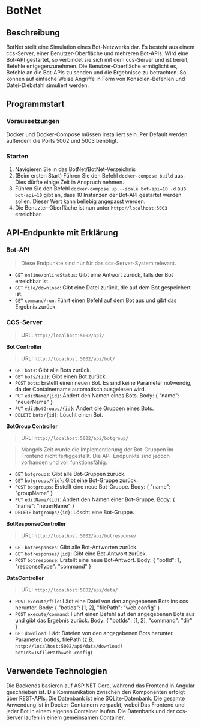 # BotNet

## Beschreibung
BotNet stellt eine Simulation eines Bot-Netzwerks dar. Es besteht aus einem ccs-Server, einer Benutzer-Oberfläche und mehreren Bot-APIs.
Wird eine Bot-API gestartet, so verbindet sie sich mit dem ccs-Server und ist bereit, Befehle entgegenzunehmen. Die Benutzer-Oberfläche ermöglicht es, Befehle an die Bot-APIs zu senden und die Ergebnisse zu betrachten.
So können auf einfache Weise Angriffe in Form von Konsolen-Befehlen und Datei-Diebstahl simuliert werden.


## Programmstart
### Voraussetzungen
Docker und Docker-Compose müssen installiert sein. Per Default werden außerdem die Ports 5002 und 5003 benötigt.

### Starten
1. Navigieren Sie in das BotNet/BotNet-Verzeichnis
2. (Beim ersten Start) Führen Sie den Befehl `docker-compose build` aus. Dies dürfte einige Zeit in Anspruch nehmen.
3. Führen Sie den Befehl `docker-compose up --scale bot-api=10 -d` aus. `bot-api=10` gibt an, dass 10 Instanzen der Bot-API gestartet werden sollen. Dieser Wert kann beliebig angepasst werden.
4. Die Benuzter-Oberfläche ist nun unter `http://localhost:5003` erreichbar.


## API-Endpunkte mit Erklärung
### Bot-API
> Diese Endpunkte sind nur für das ccs-Server-System relevant.
- `GET` `online/onlineStatus`: Gibt eine Antwort zurück, falls der Bot erreichbar ist.
- `GET` `file/download`: Gibt eine Datei zurück, die auf dem Bot gespeichert ist.
- `GET` `command/run`: Führt einen Befehl auf dem Bot aus und gibt das Ergebnis zurück.

### CCS-Server
> URL: `http://localhost:5002/api/`

**Bot Controller**
> URL: `http://localhost:5002/api/bot/`

- `GET` `bots`: Gibt alle Bots zurück.
- `GET` `bots/{id}`: Gibt einen Bot zurück.	
- `POST` `bots`: Erstellt einen neuen Bot. Es sind keine Parameter notwendig, da der Containername automatisch ausgelesen wird.
- `PUT` `editName/{id}`: Ändert den Namen eines Bots. Body: { "name": "neuerName" }
- `PUT` `editBotGroups/{id}`: Ändert die Gruppen eines Bots. 
- `DELETE` `bots/{id}`: Löscht einen Bot.
  
**BotGroup Controller**
> URL: `http://localhost:5002/api/botgroup/`

> Mangels Zeit wurde die Implementierung der Bot-Gruppen im Frontend nicht fertiggestellt. Die API-Endpunkte sind jedoch vorhanden und voll funktionsfähig.

- `GET` `botgroups`: Gibt alle Bot-Gruppen zurück.
- `GET` `botgroups/{id}`: Gibt eine Bot-Gruppe zurück.
- `POST` `botgroups`: Erstellt eine neue Bot-Gruppe. Body: { "name": "groupName" }
- `PUT` `editName/{id}`: Ändert den Namen einer Bot-Gruppe. Body: { "name": "neuerName" }
- `DELETE` `botgroups/{id}`: Löscht eine Bot-Gruppe.

**BotResponseController**
> URL: `http://localhost:5002/api/botresponse/`

- `GET` `botresponses`: Gibt alle Bot-Antworten zurück.
- `GET` `botresponses/{id}`: Gibt eine Bot-Antwort zurück.
- `POST` `botresponse`: Erstellt eine neue Bot-Antwort. Body: { "botId": 1, "responseType": "command" }

**DataController**
> URL: `http://localhost:5002/api/data/`

- `POST` `execute/file`: Lädt eine Datei von den angegebenen Bots ins ccs herunter. Body: { "botIds": [1, 2], "filePath": "web.config" }
- `POST` `execute/command`: Führt einen Befehl auf den angegebenen Bots aus und gibt das Ergebnis zurück. Body: { "botIds": [1, 2], "command": "dir" }
- `GET` `download`: Lädt Dateien von den angegebenen Bots herunter. Parameter: botIds, filePath (z.B. `http://localhost:5002/api/data/download?botIds=1&filePath=web.config`)


## Verwendete Technologien
Die Backends basieren auf ASP.NET Core, während das Frontend in Angular geschrieben ist. Die Kommunikation zwischen den Komponenten erfolgt über REST-APIs. Die Datenbank ist eine SQLite-Datenbank. Die gesamte Anwendung ist in Docker-Containern verpackt, wobei Das Frontend und jeder Bot in einem eigenen Container laufen. Die Datenbank und der ccs-Server laufen in einem gemeinsamen Container.